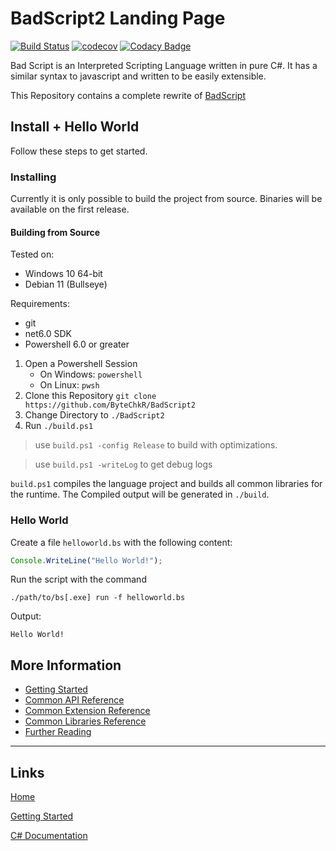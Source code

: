 # BadScript2 Landing Page

[![Build Status](https://app.travis-ci.com/ByteChkR/BadScript2.svg?branch=main)](https://app.travis-ci.com/ByteChkR/BadScript2)
[![codecov](https://codecov.io/gh/ByteChkR/BadScript2/branch/main/graph/badge.svg?token=WTZHER2P0X)](https://codecov.io/gh/ByteChkR/BadScript2)
[![Codacy Badge](https://app.codacy.com/project/badge/Grade/987f37588ea9439e82eeefd422379aa5)](https://www.codacy.com/gh/ByteChkR/BadScript2/dashboard?utm_source=github.com&amp;utm_medium=referral&amp;utm_content=ByteChkR/BadScript2&amp;utm_campaign=Badge_Grade)

Bad Script is an Interpreted Scripting Language written in pure C#. It has a similar syntax to javascript and written to be easily extensible.

This Repository contains a complete rewrite of [BadScript](https://github.com/ByteChkR/BadScript)

## Install + Hello World

Follow these steps to get started.

### Installing

Currently it is only possible to build the project from source. Binaries will be available on the first release.

#### Building from Source

Tested on:
- Windows 10 64-bit
- Debian 11 (Bullseye)

Requirements:
- git
- net6.0 SDK
- Powershell 6.0 or greater

1. Open a Powershell Session
	- On Windows: `powershell`
	- On Linux: `pwsh`
2. Clone this Repository `git clone https://github.com/ByteChkR/BadScript2`
3. Change Directory to `./BadScript2`
3. Run `./build.ps1`

> use `build.ps1 -config Release` to build with optimizations.

> use `build.ps1 -writeLog` to get debug logs

`build.ps1` compiles the language project and builds all common libraries for the runtime.
The Compiled output will be generated in `./build`.

### Hello World
Create a file `helloworld.bs` with the following content:
```js
Console.WriteLine("Hello World!");
```

Run the script with the command
```
./path/to/bs[.exe] run -f helloworld.bs
```

Output:
```
Hello World!
```

## More Information

- [Getting Started](./GettingStarted.md)
- [Common API Reference](./common/api/Readme.md)
- [Common Extension Reference](./common/extensions/Readme.md)
- [Common Libraries Reference](./common/libraries/Readme.md)
- [Further Reading](./FurtherReading.md)


___

## Links

[Home](https://bytechkr.github.io/BadScript2/)

[Getting Started](https://bytechkr.github.io/BadScript2/GettingStarted.html)

[C# Documentation](https://bytechkr.github.io/BadScript2/reference/index.html)
